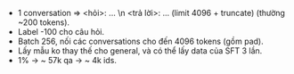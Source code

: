 - 1 conversation => <hỏi>: ... \n <trả lời>: ... <eos> (limit 4096 + truncate) (thường ~200 tokens).
- Label -100 cho câu hỏi.
- Batch 256, nối các conversations cho đến 4096 tokens (gồm pad).
- Lấy mẫu ko thay thế cho general, và có thể lấy data của SFT 3 lần.
- 1% -> ~ 57k qa -> ~ 4k ids.